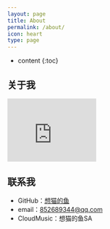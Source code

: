 ```yaml
---
layout: page
title: About
permalink: /about/
icon: heart
type: page
---
```


* content
{:toc}

## 关于我

<iframe src="https://wx3.sinaimg.cn/mw690/005tMzGmly1g4rj0zy8k5j30hs0hsmxl.jpg" style="border: 0;height: 142px;width: 200px;overflow: hidden;" frameBorder="0" scrolling="auto"></iframe>

## 联系我

* GitHub：[想猫的鱼](https://github.com/xmdySA)
* email：852689344@qq.com
* CloudMusic：想猫的鱼SA


